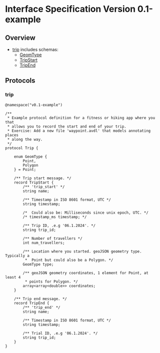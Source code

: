 # Interface Specification Version 0.1-example

## Overview

- [trip](#trip) includes schemas:
  - [GeomType](/protocol/v0.1-example/schema/GeomType.avsc)
  - [TripStart](/protocol/v0.1-example/schema/TripStart.avsc)
  - [TripEnd](/protocol/v0.1-example/schema/TripEnd.avsc)
## Protocols

### trip

```avdl
@namespace("v0.1-example")

/**
 * Example protocol definition for a fitness or hiking app where you that
 * allows you to record the start and end of your trip.
 * Exercise: Add a new file 'waypoint.avdl' that models annotating places
 * along the way.
 */
protocol Trip {

    enum GeomType {
        Point,
        Polygon
    } = Point;

    /** Trip start message. */
    record TripStart {
        /** 'trip_start' */
        string name;

        /** Timestamp in ISO 8601 format, UTC */
        string timestamp;

        /*  Could also be: Milliseconds since unix epoch, UTC. */
        /* timestamp_ms timestamp; */

        /** Trip ID, .e.g '06.1.2024'. */
        string trip_id;

        /** Number of travellers */
        int num_travellers;

        /** Location where you started. geoJSON geometry type. Typically a
         *  Point but could also be a Polygon. */
        GeomType type;

        /** geoJSON geometry coordinates, 1 element for Point, at least 4
         * points for Polygon. */
        array<array<double>> coordinates;
    }

    /** Trip end message. */
    record TripEnd {
        /** 'trip_end' */
        string name;

        /** Timestamp in ISO 8601 format, UTC */
        string timestamp;

        /** Trial ID, .e.g '06.1.2024'. */
        string trip_id;
    }
}

```

